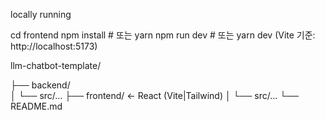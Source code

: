 locally running

cd frontend
npm install   # 또는 yarn
npm run dev   # 또는 yarn dev
(Vite 기준: http://localhost:5173)

llm-chatbot-template/

├── backend/              
│   └── src/...
├── frontend/             ← React (Vite|Tailwind)
│   └── src/...
└── README.md
